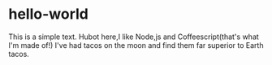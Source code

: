 # hello-world
This is a simple text.
Hubot here,I like Node,js and Coffeescript(that's what I'm made of!)
I've had tacos on the moon and find them far superior to Earth tacos.

